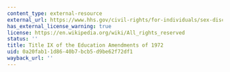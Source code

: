 ```yaml
---
content_type: external-resource
external_url: https://www.hhs.gov/civil-rights/for-individuals/sex-discrimination/title-ix-education-amendments/index.html#:~:text=Title%20IX%20of%20the%20Education%20Amendments%20of%201972%20%28Title%20IX,activity%20receiving%20federal%20financial%20assistance.
has_external_license_warning: true
license: https://en.wikipedia.org/wiki/All_rights_reserved
status: ''
title: Title IX of the Education Amendments of 1972
uid: 0a20fab1-1d86-40b7-bcb5-d9be62f72df1
wayback_url: ''
---
```

